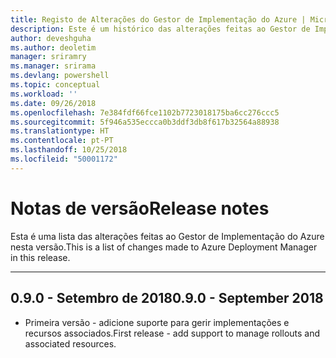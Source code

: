 ```yaml
---
title: Registo de Alterações do Gestor de Implementação do Azure | Microsoft Docs
description: Este é um histórico das alterações feitas ao Gestor de Implementação do Azure na versão mais recente.
author: deveshguha
ms.author: deoletim
manager: sriramry
ms.manager: srirama
ms.devlang: powershell
ms.topic: conceptual
ms.workload: ''
ms.date: 09/26/2018
ms.openlocfilehash: 7e384fdf66fce1102b7723018175ba6cc276ccc5
ms.sourcegitcommit: 5f946a535eccca0b3ddf3db8f617b32564a88938
ms.translationtype: HT
ms.contentlocale: pt-PT
ms.lasthandoff: 10/25/2018
ms.locfileid: "50001172"
---
```

# <a name="release-notes"></a><span data-ttu-id="fe792-103">Notas de versão</span><span class="sxs-lookup"><span data-stu-id="fe792-103">Release notes</span></span>

<span data-ttu-id="fe792-104">Esta é uma lista das alterações feitas ao Gestor de Implementação do Azure nesta versão.</span><span class="sxs-lookup"><span data-stu-id="fe792-104">This is a list of changes made to Azure Deployment Manager in this release.</span></span>

---
## <a name="090---september-2018"></a><span data-ttu-id="fe792-105">0.9.0 - Setembro de 2018</span><span class="sxs-lookup"><span data-stu-id="fe792-105">0.9.0 - September 2018</span></span>
* <span data-ttu-id="fe792-106">Primeira versão - adicione suporte para gerir implementações e recursos associados.</span><span class="sxs-lookup"><span data-stu-id="fe792-106">First release - add support to manage rollouts and associated resources.</span></span>